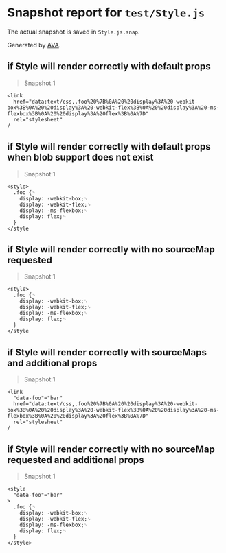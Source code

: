 # Snapshot report for `test/Style.js`

The actual snapshot is saved in `Style.js.snap`.

Generated by [AVA](https://ava.li).

## if Style will render correctly with default props

> Snapshot 1

    <link
      href="data:text/css,.foo%20%7B%0A%20%20display%3A%20-webkit-box%3B%0A%20%20display%3A%20-webkit-flex%3B%0A%20%20display%3A%20-ms-flexbox%3B%0A%20%20display%3A%20flex%3B%0A%7D"
      rel="stylesheet"
    /

## if Style will render correctly with default props when blob support does not exist

> Snapshot 1

    <style>
      .foo {␊
        display: -webkit-box;␊
        display: -webkit-flex;␊
        display: -ms-flexbox;␊
        display: flex;␊
      }
    </style

## if Style will render correctly with no sourceMap requested

> Snapshot 1

    <style>
      .foo {␊
        display: -webkit-box;␊
        display: -webkit-flex;␊
        display: -ms-flexbox;␊
        display: flex;␊
      }
    </style

## if Style will render correctly with sourceMaps and additional props

> Snapshot 1

    <link
      "data-foo"="bar"
      href="data:text/css,.foo%20%7B%0A%20%20display%3A%20-webkit-box%3B%0A%20%20display%3A%20-webkit-flex%3B%0A%20%20display%3A%20-ms-flexbox%3B%0A%20%20display%3A%20flex%3B%0A%7D"
      rel="stylesheet"
    /

## if Style will render correctly with no sourceMap requested and additional props

> Snapshot 1

    <style
      "data-foo"="bar"
    >
      .foo {␊
        display: -webkit-box;␊
        display: -webkit-flex;␊
        display: -ms-flexbox;␊
        display: flex;␊
      }
    </style>